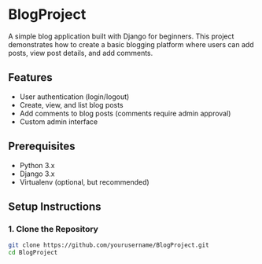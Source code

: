 # BlogProject

A simple blog application built with Django for beginners. This project demonstrates how to create a basic blogging platform where users can add posts, view post details, and add comments.

## Features

- User authentication (login/logout)
- Create, view, and list blog posts
- Add comments to blog posts (comments require admin approval)
- Custom admin interface

## Prerequisites

- Python 3.x
- Django 3.x
- Virtualenv (optional, but recommended)

## Setup Instructions

### 1. Clone the Repository

```bash
git clone https://github.com/yourusername/BlogProject.git
cd BlogProject
